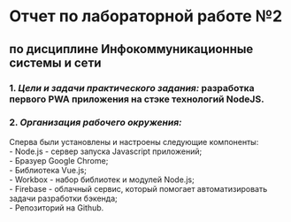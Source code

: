# Отчет по лабораторной работе №2
## по дисциплине Инфокоммуникационные системы и сети  

### 1. _Цели и задачи практического задания:_ разработка первого PWA приложения на стэке технологий NodeJS.
### 2. _Организация рабочего окружения:_
Сперва были установлены и настроены следующие компоненты:  
    - Node.js - сервер запуска Javascript приложений;  
    - Бразуер Google Chrome;  
    - Библиотека Vue.js;  
    - Workbox - набор библиотек и модулей Node.js;  
    - Firebase - облачный сервис, который помогает автоматизировать задачи разработки бэкенда;  
    - Репозиторий на Github.  

    
